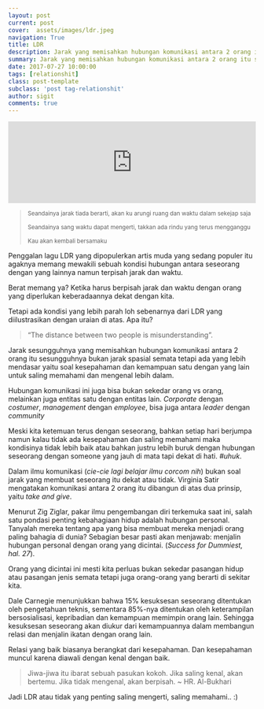 ```yaml
---
layout: post
current: post
cover:  assets/images/ldr.jpeg
navigation: True
title: LDR
description: Jarak yang memisahkan hubungan komunikasi antara 2 orang itu sesungguhnya bukan jarak spasial semata tetapi juga soal kesepahaman dan kemampuan untuk saling memahami dan mengenal lebih dalam.
summary: Jarak yang memisahkan hubungan komunikasi antara 2 orang itu sesungguhnya bukan jarak spasial semata tetapi juga soal kesepahaman dan kemampuan untuk saling memahami dan mengenal lebih dalam.
date: 2017-07-27 10:00:00
tags: [relationshit]
class: post-template
subclass: 'post tag-relationshit'
author: sigit
comments: true
---
```


<iframe width="100%" height="166" scrolling="no" frameborder="no" allow="autoplay" src="https://w.soundcloud.com/player/?url=https%3A//api.soundcloud.com/tracks/145402326&color=%233d3d3d&auto_play=true&hide_related=false&show_comments=true&show_user=true&show_reposts=false&show_teaser=true"></iframe>

> <sup>Seandainya jarak tiada berarti, akan ku arungi ruang dan waktu dalam sekejap saja</sup>
> 
> <sup>Seandainya sang waktu dapat mengerti, takkan ada rindu yang terus mengganggu</sup>
> 
> <sup>Kau akan kembali bersamaku</sup>

Penggalan lagu LDR yang dipopulerkan artis muda yang sedang populer itu agaknya memang mewakili sebuah kondisi hubungan antara seseorang dengan yang lainnya namun terpisah jarak dan waktu.

Berat memang ya? Ketika harus berpisah jarak dan waktu dengan orang yang diperlukan keberadaannya dekat dengan kita.

Tetapi ada kondisi yang lebih parah loh sebenarnya dari LDR yang diilustrasikan dengan uraian di atas. Apa itu?

> “The distance between two people is misunderstanding”.

Jarak sesungguhnya yang memisahkan hubungan komunikasi antara 2 orang itu sesungguhnya bukan jarak spasial semata tetapi ada yang lebih mendasar yaitu soal kesepahaman dan kemampuan satu dengan yang lain untuk saling memahami dan mengenal lebih dalam.

Hubungan komunikasi ini juga bisa bukan sekedar orang vs orang, melainkan juga entitas satu dengan entitas lain. *Corporate* dengan *costumer*, *management* dengan *employee*, bisa juga antara *leader* dengan *community*

Meski kita ketemuan terus dengan seseorang, bahkan setiap hari berjumpa namun kalau tidak ada kesepahaman dan saling memahami maka kondisinya tidak lebih baik atau bahkan justru lebih buruk dengan hubungan seseorang dengan someone yang jauh di mata tapi dekat di hati. *#uhuk*.

Dalam ilmu komunikasi (*cie-cie lagi belajar ilmu corcom nih*) bukan soal jarak yang membuat seseorang itu dekat atau tidak. Virginia Satir mengatakan komunikasi antara 2 orang itu dibangun di atas dua prinsip, yaitu *take and give*.

Menurut Zig Ziglar, pakar ilmu pengembangan diri terkemuka saat ini, salah satu pondasi penting kebahagiaan hidup adalah hubungan personal. Tanyalah mereka tentang apa yang bisa membuat mereka menjadi orang paling bahagia di dunia? Sebagian besar pasti akan menjawab: menjalin hubungan personal dengan orang yang dicintai. (_Success for Dummiest, hal. 27_).

Orang yang dicintai ini mesti kita perluas bukan sekedar pasangan hidup atau pasangan jenis semata tetapi juga orang-orang yang berarti di sekitar kita.

Dale Carnegie menunjukkan bahwa 15% kesuksesan seseorang ditentukan oleh pengetahuan teknis, sementara 85%-nya ditentukan oleh keterampilan bersosialisasi, kepribadian dan kemampuan memimpin orang lain. Sehingga kesuksesan seseorang akan diukur dari kemampuannya dalam membangun relasi dan menjalin ikatan dengan orang lain.

Relasi yang baik biasanya berangkat dari kesepahaman. Dan kesepahaman muncul karena diawali dengan kenal dengan baik.

> Jiwa-jiwa itu ibarat sebuah pasukan kokoh. Jika saling kenal, akan bertemu. Jika tidak mengenal, akan berpisah.
>~ HR. Al-Bukhari

Jadi LDR atau tidak yang penting saling mengerti, saling memahami.. :)
